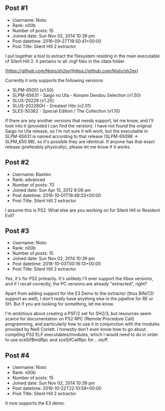 ## Post #1
- Username: Nisto
- Rank: n00b
- Number of posts: 15
- Joined date: Sun Nov 02, 2014 10:39 pm
- Post datetime: 2016-09-27T19:50:41+00:00
- Post Title: Silent Hill 2 extractor

I put together a tool to extract the filesystem residing in the main executable of Silent Hill 2. It pertains to all .mgf files in the /data folder.

[https://github.com/Nisto/sh2ex](https://github.com/Nisto/sh2ex)

Currently it only supports the following versions:

- SLPM-65051 (v1.50)
- SLPM-65631 - Saigo no Uta - Konami Dendou Selection (v1.50)
- SLUS-20228 (v1.20)
- SLUS-20228GH - Greatest Hits (v2.01)
- SLES-50382 - Special Edition / The Collection (v1.10)

If there are any another versions that needs support, let me know, and I'll look into it (provided I can find the version). I have not found the original Saigo no Uta release, so I'm not sure it will work, but the executable in SLPM-65631 is named according to that release (SLPM-65098 -> SLPM_650.98), so it's possible they are identical. If anyone has that exact release (preferably physically), please let me know if it works.
## Post #2
- Username: Bastien
- Rank: advanced
- Number of posts: 70
- Joined date: Sun Apr 15, 2012 8:08 am
- Post datetime: 2016-10-01T19:49:33+00:00
- Post Title: Silent Hill 2 extractor

I assume this is PS2. What else are you working on for Silent Hill or Resident Evil?
## Post #3
- Username: Nisto
- Rank: n00b
- Number of posts: 15
- Joined date: Sun Nov 02, 2014 10:39 pm
- Post datetime: 2016-10-03T00:16:13+00:00
- Post Title: Silent Hill 2 extractor

Yes, it's for PS2 primarily. It's unlikely I'll ever support the Xbox versions, and if I recall correctly, the PC versions are already "extracted", right?

Apart from adding support for the E3 Demo to the extractor (thus BIN/CD support as well), I don't really have anything else in the pipeline for RE or SH. But if you are looking for something, let me know.

I'm ambitious about creating a PSF/2 set for SH2/3, but resources seem scarce for documentation on PS2 RPC (Remote Procedure Call) programming, and particularly how to use it in conjunction with the modules provided by Neill Corlett. I honestly don't even know how to go about compiling PS2 ELF executables/modules, which I would need to do in order to use sceSifBindRpc and sceSifCallRpc for... stuff.
## Post #4
- Username: Nisto
- Rank: n00b
- Number of posts: 15
- Joined date: Sun Nov 02, 2014 10:39 pm
- Post datetime: 2016-10-22T22:10:58+00:00
- Post Title: Silent Hill 2 extractor

It now supports the E3 demo.
